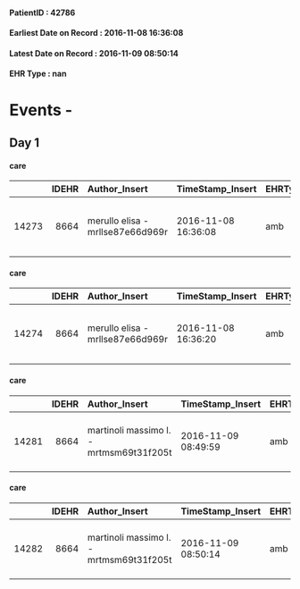 
#### PatientID : 42786
#### Earliest Date on Record : 2016-11-08 16:36:08
#### Latest Date on Record : 2016-11-09 08:50:14
#### EHR Type : nan

# Events - 

## Day 1

#### care
|       |   IDEHR | Author_Insert                    | TimeStamp_Insert    | EHRType   |   PatientID |   IDGESTIONE_AUSILI |   opt_annulla_consegna | dt_Ric_consegna     | opt_ausilio                                     |
|------:|--------:|:---------------------------------|:--------------------|:----------|------------:|--------------------:|-----------------------:|:--------------------|:------------------------------------------------|
| 14273 |    8664 | merullo elisa - mrllse87e66d969r | 2016-11-08 16:36:08 | amb       |       42786 |               14191 |                      0 | 2016-11-08 00:00:00 | electronic articulated bed with side rails # 14 |

#### care
|       |   IDEHR | Author_Insert                    | TimeStamp_Insert    | EHRType   |   PatientID |   IDGESTIONE_AUSILI |   opt_annulla_consegna | dt_Ric_consegna     | opt_ausilio                             |
|------:|--------:|:---------------------------------|:--------------------|:----------|------------:|--------------------:|-----------------------:|:--------------------|:----------------------------------------|
| 14274 |    8664 | merullo elisa - mrllse87e66d969r | 2016-11-08 16:36:20 | amb       |       42786 |               14192 |                      0 | 2016-11-08 00:00:00 | antid air mattress with compressor # 16 |

#### care
|       |   IDEHR | Author_Insert                           | TimeStamp_Insert    | EHRType   |   PatientID |   IDGESTIONE_AUSILI |   ds_ncons |   opt_annulla_consegna | dt_Ric_consegna     | dt_ric_cons_forn    | opt_ausilio                             |
|------:|--------:|:----------------------------------------|:--------------------|:----------|------------:|--------------------:|-----------:|-----------------------:|:--------------------|:--------------------|:----------------------------------------|
| 14281 |    8664 | martinoli massimo l. - mrtmsm69t31f205t | 2016-11-09 08:49:59 | amb       |       42786 |               14199 |      29074 |                      0 | 2016-11-08 00:00:00 | 2016-11-09 00:00:00 | antid air mattress with compressor # 16 |

#### care
|       |   IDEHR | Author_Insert                           | TimeStamp_Insert    | EHRType   |   PatientID |   IDGESTIONE_AUSILI |   ds_ncons |   opt_annulla_consegna | dt_Ric_consegna     | dt_ric_cons_forn    | opt_ausilio                                     |
|------:|--------:|:----------------------------------------|:--------------------|:----------|------------:|--------------------:|-----------:|-----------------------:|:--------------------|:--------------------|:------------------------------------------------|
| 14282 |    8664 | martinoli massimo l. - mrtmsm69t31f205t | 2016-11-09 08:50:14 | amb       |       42786 |               14200 |      29074 |                      0 | 2016-11-08 00:00:00 | 2016-11-09 00:00:00 | electronic articulated bed with side rails # 14 |



